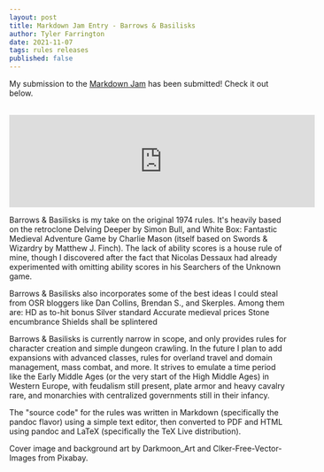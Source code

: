 ```yaml
---
layout: post
title: Markdown Jam Entry - Barrows & Basilisks
author: Tyler Farrington
date: 2021-11-07
tags: rules releases
published: false
---
```


My submission to the [Markdown Jam](https://itch.io/jam/markdown-jam) has been submitted! Check it out below.

<div><br /></div><div><iframe frameborder="0" height="167" src="https://itch.io/embed/1266879?linkback=true&amp;bg_color=fff2cc&amp;fg_color=222222&amp;link_color=03127f&amp;border_color=afa483" width="552"><a href="https://underwaterowlbear.itch.io/barrows-basilisks">Barrows &amp; Basilisks by Underwater Owlbear</a></iframe></div>

Barrows & Basilisks is my take on the original 1974 rules. It's heavily based on the retroclone Delving Deeper by Simon Bull, and White Box: Fantastic Medieval Adventure Game by Charlie Mason (itself based on Swords & Wizardry by Matthew J. Finch). The lack of ability scores is a house rule of mine, though I discovered after the fact that Nicolas Dessaux had already experimented with omitting ability scores in his Searchers of the Unknown game.

Barrows & Basilisks also incorporates some of the best ideas I could steal from OSR bloggers like Dan Collins, Brendan S., and Skerples. Among them are:
HD as to-hit bonus
Silver standard
Accurate medieval prices
Stone encumbrance
Shields shall be splintered

Barrows & Basilisks is currently narrow in scope, and only provides rules for character creation and simple dungeon crawling. In the future I plan to add expansions with advanced classes, rules for overland travel and domain management, mass combat, and more. It strives to emulate a time period like the Early Middle Ages (or the very start of the High Middle Ages) in Western Europe, with feudalism still present, plate armor and heavy cavalry rare, and monarchies with centralized governments still in their infancy.

The "source code" for the rules was written in Markdown (specifically the pandoc flavor) using a simple text editor, then converted to PDF and HTML using pandoc and LaTeX (specifically the TeX Live distribution).

Cover image and background art by Darkmoon_Art and Clker-Free-Vector-Images from Pixabay.